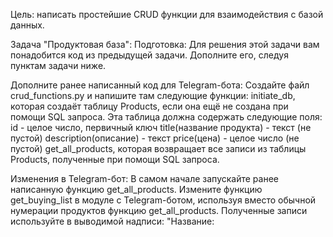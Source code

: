 Цель: написать простейшие CRUD функции для взаимодействия с базой данных.

Задача "Продуктовая база":
Подготовка:
Для решения этой задачи вам понадобится код из предыдущей задачи. Дополните его, следуя пунктам задачи ниже.

Дополните ранее написанный код для Telegram-бота:
Создайте файл crud_functions.py и напишите там следующие функции:
initiate_db, которая создаёт таблицу Products, если она ещё не создана при помощи SQL запроса. Эта таблица должна содержать следующие поля:
id - целое число, первичный ключ
title(название продукта) - текст (не пустой)
description(описание) - текст
price(цена) - целое число (не пустой)
get_all_products, которая возвращает все записи из таблицы Products, полученные при помощи SQL запроса.

Изменения в Telegram-бот:
В самом начале запускайте ранее написанную функцию get_all_products.
Измените функцию get_buying_list в модуле с Telegram-ботом, используя вместо обычной нумерации продуктов функцию get_all_products. Полученные записи используйте в выводимой надписи: "Название: <title> | Описание: <description> | Цена: <price>"
Перед запуском бота пополните вашу таблицу Products 4 или более записями для последующего вывода в чате Telegram-бота.

Пример результата выполнения программы:
Добавленные записи в таблицу Product и их отображение в Telegram-bot:



Примечания:
Название продуктов и картинок к ним можете выбрать самостоятельно. (Минимум 4)
